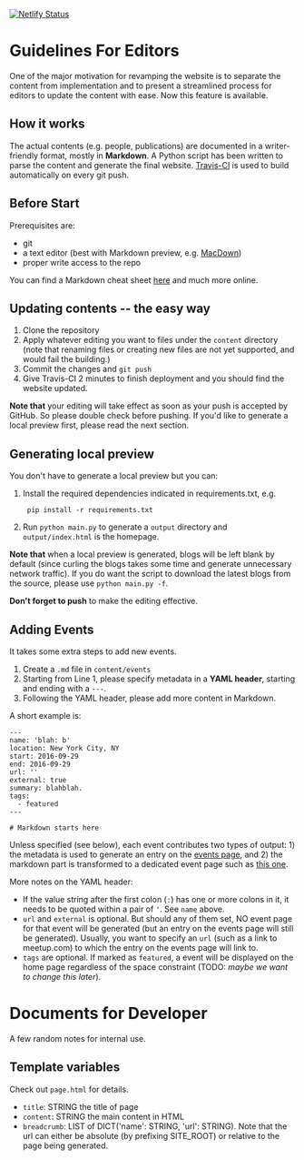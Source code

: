 [![Netlify Status](https://api.netlify.com/api/v1/badges/97920e10-7fbf-4a8b-b23d-ba87d4814979/deploy-status)](https://app.netlify.com/sites/ic3/deploys)

Guidelines For Editors
=======================

One of the major motivation for revamping the website is to separate the content from implementation and to present a streamlined process for editors to update the content with ease. Now this feature is available.

How it works
-------------

The actual contents (e.g. people, publications) are documented in a writer-friendly format, mostly in **Markdown**. A Python script has been written to parse the content and generate the final website. [Travis-CI](http://travis-ci.com) is used to build automatically on every git push.


Before Start
---------------

Prerequisites are:

- git
- a text editor (best with Markdown preview, e.g. [MacDown](http://macdown.uranusjr.com/))
- proper write access to the repo

You can find a Markdown cheat sheet [here](https://github.com/adam-p/markdown-here/wiki/Markdown-Cheatsheet) and much more online.


Updating contents -- the easy way
----------------------

1. Clone the repository
2. Apply whatever editing you want to files under the `content` directory (note that renaming files or creating new files are not yet supported, and would fail the building.)
3. Commit the changes and `git push`
4. Give Travis-CI 2 minutes to finish deployment and you should find the website updated.

__Note that__ your editing will take effect as soon as your push is accepted by GitHub. So please double check before pushing. If you'd like to generate a local preview first, please read the next section.

Generating local preview
-------------------------

You don't have to generate a local preview but you can:

1. Install the required dependencies indicated in requirements.txt, e.g.

        pip install -r requirements.txt

2. Run `python main.py` to generate a `output` directory and `output/index.html` is the homepage.


**Note that** when a local preview is generated, blogs will be left blank by default (since curling the blogs takes some time and generate unnecessary network traffic). If you do want the script to download the latest blogs from the source, please use `python main.py -f`.

**Don't forget to push** to make the editing effective.


Adding Events
--------------

It takes some extra steps to add new events.

1. Create a `.md` file in `content/events`
2. Starting from Line 1, please specify metadata in a __YAML header__, starting and ending with a `---`.
3. Following the YAML header, please add more content in Markdown.

A short example is:

    ---
    name: 'blah: b'
    location: New York City, NY
    start: 2016-09-29
    end: 2016-09-29
    url: ''
    external: true
    summary: blahblah.
    tags:
      - featured
    ---

    # Markdown starts here

Unless specified (see below), each event contributes two types of output: 1) the metadata is used to generate an entry on the [events page](www.initc3.org/events.html), and 2) the markdown part is transformed to a dedicated event page such as [this one](http://www.initc3.org/events/2016-07-20-IC3-Ethereum-Crypto-Boot-Camp-and-Workshop.html).

More notes on the YAML header:

- If the value string after the first colon (`:`) has one or more colons in it, it needs
to be quoted within a pair of `'`. See `name` above.
- `url` and `external` is optional. But should any of them set,
NO event page for that event will be generated (but an entry on the events page will still be generated). Usually, you want to
specify an `url` (such as a link to meetup.com) to which the entry on the events page will link to.
- `tags` are optional. If marked as `featured`, a event will be displayed on the home page regardless of the space constraint (TODO: _maybe we want to change this later_).

Documents for Developer
=======================

A few random notes for internal use.

Template variables
-------------------


Check out `page.html` for details.

- `title`: STRING the title of page
- `content`: STRING the main content in HTML
- `breadcrumb`: LIST of DICT('name': STRING, 'url': STRING). Note that
  the url can either be absolute (by prefixing SITE\_ROOT) or relative to
  the page being generated.

